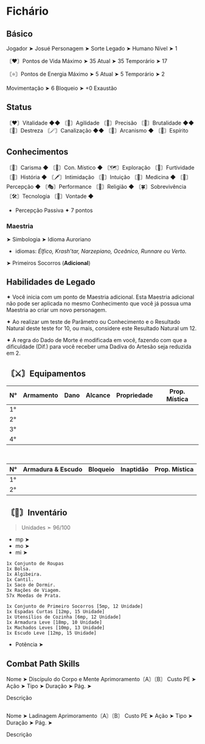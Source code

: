 # Fichário
## Básico
Jogador ➤ Josué
Personagem ➤ Sorte
Legado ➤ Humano
Nível ➤ 1

〘❤️〙Pontos de Vida
Máximo ➤ 35
Atual ➤ 35
Temporário ➤ 17

〘⭐〙Pontos de Energia
Máximo ➤ 5
Atual ➤ 5
Temporário ➤ 2

Movimentação ➤ 6
Bloqueio ➤ +0
Exaustão 

## Status
〘♥️〙Vitalidade ◆◆
〘👟〙Agilidade 
〘🎯〙Precisão 
〘💪〙Brutalidade ◆◆
〘🤹〙Destreza 
〘🪄〙Canalização ◆◆
〘🧙〙Arcanismo ◆
〘🙏〙Espírito 

## Conhecimentos
〘💬〙Carisma ◆
〘🔮〙Con. Místico ◆
〘🗺️〙Exploração 
〘🥷〙Furtividade 
〘📒〙História ◆
〘🗡️〙Intimidação 
〘🤍〙Intuição 
〘🥼〙Medicina ◆
〘🔎〙Percepção ◆
〘🎭〙Performance 
〘💠〙Religião ◆
〘🍀〙Sobrevivência 
〘🛠️〙Tecnologia 
〘🧠〙Vontade ◆

- Percepção Passiva
✦ 7 pontos

### Maestria
➤ Simbologia
➤ Idioma Auroriano
  - idiomas: *Élfico, Krash’tar, Narzepiano, Oceânico, Runnare ou Verto.*

➤ Primeiros Socorros (**Adicional**)

## Habilidades de Legado
✦ Você inicia com um ponto de Maestria adicional. Esta Maestria adicional não pode ser aplicada no mesmo Conhecimento que você já possua uma Maestria ao criar um novo personagem.

✦ Ao realizar um teste de Parâmetro ou Conhecimento e o Resultado Natural deste teste for 10, ou mais, considere este Resultado Natural um 12.

✦ A regra do Dado de Morte é modificada em você, fazendo com que a dificuldade (Dif.) para você receber uma Dadiva do Artesão seja reduzida em 2.

## 〘⚔️〙Equipamentos
| N°  | Armamento | Dano | Alcance | Propriedade | Prop. Mística |
| --- | --------- | ---- | ------- | ----------- | ------------- |
| 1°  |           |      |         |             |               |
| 2°  |           |      |         |             |               |
| 3°  |           |      |         |             |               |
| 4°  |           |      |         |             |               |
<br>

| N° | Armadura & Escudo | Bloqueio | Inaptidão | Prop. Mística |
| --- | --- | --- | --- | --- |
| 1° |  |  |  |  |
| 2° |  |  |  |  |

## 〘🎒〙Inventário
> Unidades ➣ 96/100

- mp ➤
- mo ➤
- mi ➤
```
1x Conjunto de Roupas 
1x Bolsa. 
1x Algibeira. 
1x Cantil. 
1x Saco de Dormir. 
3x Rações de Viagem. 
57x Moedas de Prata.

1x Conjunto de Primeiro Socorros [5mp, 12 Unidade]
1x Espadas Curtas [12mp, 15 Unidade]	
1x Utensílios de Cozinha [6mp, 12 Unidade]
1x Armadura Leve [18mp, 10 Unidade]
1x Machados Leves [10mp, 13 Unidade]
1x Escudo Leve [12mp, 15 Unidade]
```
- Potência ➤

## Combat Path Skills
Nome ➤ Discípulo do Corpo e Mente
Aprimoramento〘A〙〘B〙
Custo PE ➤ 
Ação ➤ 
Tipo ➤ 
Duração ➤ 
Pág. ➤ 

Descrição
```

```

Nome ➤ Ladinagem
Aprimoramento〘A〙〘B〙
Custo PE ➤ 
Ação ➤ 
Tipo ➤ 
Duração ➤ 
Pág. ➤ 

Descrição 
```

```